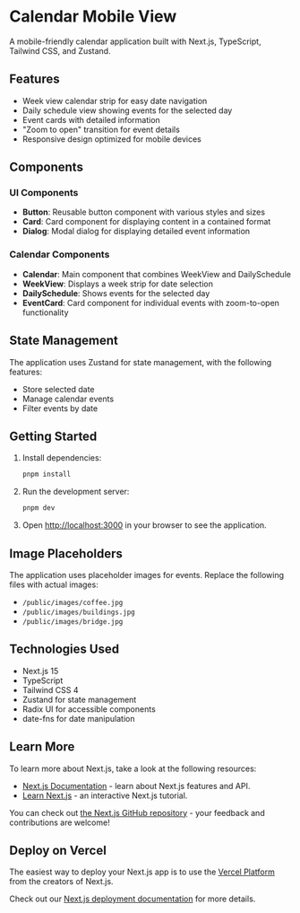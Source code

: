 # Calendar Mobile View

A mobile-friendly calendar application built with Next.js, TypeScript, Tailwind CSS, and Zustand.

## Features

- Week view calendar strip for easy date navigation
- Daily schedule view showing events for the selected day
- Event cards with detailed information
- "Zoom to open" transition for event details
- Responsive design optimized for mobile devices

## Components

### UI Components

- **Button**: Reusable button component with various styles and sizes
- **Card**: Card component for displaying content in a contained format
- **Dialog**: Modal dialog for displaying detailed event information

### Calendar Components

- **Calendar**: Main component that combines WeekView and DailySchedule
- **WeekView**: Displays a week strip for date selection
- **DailySchedule**: Shows events for the selected day
- **EventCard**: Card component for individual events with zoom-to-open functionality

## State Management

The application uses Zustand for state management, with the following features:

- Store selected date
- Manage calendar events
- Filter events by date

## Getting Started

1. Install dependencies:
   ```bash
   pnpm install
   ```

2. Run the development server:
   ```bash
   pnpm dev
   ```

3. Open [http://localhost:3000](http://localhost:3000) in your browser to see the application.

## Image Placeholders

The application uses placeholder images for events. Replace the following files with actual images:

- `/public/images/coffee.jpg`
- `/public/images/buildings.jpg`
- `/public/images/bridge.jpg`

## Technologies Used

- Next.js 15
- TypeScript
- Tailwind CSS 4
- Zustand for state management
- Radix UI for accessible components
- date-fns for date manipulation

## Learn More

To learn more about Next.js, take a look at the following resources:

- [Next.js Documentation](https://nextjs.org/docs) - learn about Next.js features and API.
- [Learn Next.js](https://nextjs.org/learn) - an interactive Next.js tutorial.

You can check out [the Next.js GitHub repository](https://github.com/vercel/next.js) - your feedback and contributions are welcome!

## Deploy on Vercel

The easiest way to deploy your Next.js app is to use the [Vercel Platform](https://vercel.com/new?utm_medium=default-template&filter=next.js&utm_source=create-next-app&utm_campaign=create-next-app-readme) from the creators of Next.js.

Check out our [Next.js deployment documentation](https://nextjs.org/docs/app/building-your-application/deploying) for more details.
